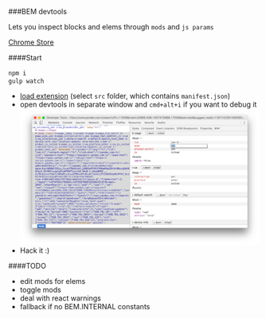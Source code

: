 ###BEM devtools

Lets you inspect blocks and elems through `mods` and `js params`

[Chrome Store](https://chrome.google.com/webstore/detail/bem-devtools/phioabmfljcmdaiiibdhecmbpaikafnl)

####Start
```
npm i
gulp watch
```
 - [load extension](https://developer.chrome.com/extensions/getstarted#unpacked) (select `src` folder, which contains `manifest.json`)
 - open devtools in separate window and `cmd+alt+i` if you want to debug it
![Open devtools in separate window](/assets/separate-window.png?raw=true)
 - Hack it :)

####TODO
 - edit mods for elems
 - toggle mods
 - deal with react warnings
 - fallback if no BEM.INTERNAL constants

